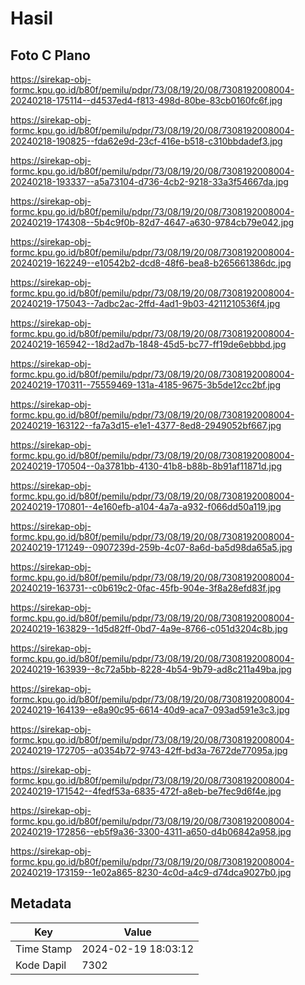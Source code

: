 # Hasil

## Foto C Plano

https://sirekap-obj-formc.kpu.go.id/b80f/pemilu/pdpr/73/08/19/20/08/7308192008004-20240218-175114--d4537ed4-f813-498d-80be-83cb0160fc6f.jpg

https://sirekap-obj-formc.kpu.go.id/b80f/pemilu/pdpr/73/08/19/20/08/7308192008004-20240218-190825--fda62e9d-23cf-416e-b518-c310bbdadef3.jpg

https://sirekap-obj-formc.kpu.go.id/b80f/pemilu/pdpr/73/08/19/20/08/7308192008004-20240218-193337--a5a73104-d736-4cb2-9218-33a3f54667da.jpg

https://sirekap-obj-formc.kpu.go.id/b80f/pemilu/pdpr/73/08/19/20/08/7308192008004-20240219-174308--5b4c9f0b-82d7-4647-a630-9784cb79e042.jpg

https://sirekap-obj-formc.kpu.go.id/b80f/pemilu/pdpr/73/08/19/20/08/7308192008004-20240219-162249--e10542b2-dcd8-48f6-bea8-b265661386dc.jpg

https://sirekap-obj-formc.kpu.go.id/b80f/pemilu/pdpr/73/08/19/20/08/7308192008004-20240219-175043--7adbc2ac-2ffd-4ad1-9b03-4211210536f4.jpg

https://sirekap-obj-formc.kpu.go.id/b80f/pemilu/pdpr/73/08/19/20/08/7308192008004-20240219-165942--18d2ad7b-1848-45d5-bc77-ff19de6ebbbd.jpg

https://sirekap-obj-formc.kpu.go.id/b80f/pemilu/pdpr/73/08/19/20/08/7308192008004-20240219-170311--75559469-131a-4185-9675-3b5de12cc2bf.jpg

https://sirekap-obj-formc.kpu.go.id/b80f/pemilu/pdpr/73/08/19/20/08/7308192008004-20240219-163122--fa7a3d15-e1e1-4377-8ed8-2949052bf667.jpg

https://sirekap-obj-formc.kpu.go.id/b80f/pemilu/pdpr/73/08/19/20/08/7308192008004-20240219-170504--0a3781bb-4130-41b8-b88b-8b91af11871d.jpg

https://sirekap-obj-formc.kpu.go.id/b80f/pemilu/pdpr/73/08/19/20/08/7308192008004-20240219-170801--4e160efb-a104-4a7a-a932-f066dd50a119.jpg

https://sirekap-obj-formc.kpu.go.id/b80f/pemilu/pdpr/73/08/19/20/08/7308192008004-20240219-171249--0907239d-259b-4c07-8a6d-ba5d98da65a5.jpg

https://sirekap-obj-formc.kpu.go.id/b80f/pemilu/pdpr/73/08/19/20/08/7308192008004-20240219-163731--c0b619c2-0fac-45fb-904e-3f8a28efd83f.jpg

https://sirekap-obj-formc.kpu.go.id/b80f/pemilu/pdpr/73/08/19/20/08/7308192008004-20240219-163829--1d5d82ff-0bd7-4a9e-8766-c051d3204c8b.jpg

https://sirekap-obj-formc.kpu.go.id/b80f/pemilu/pdpr/73/08/19/20/08/7308192008004-20240219-163939--8c72a5bb-8228-4b54-9b79-ad8c211a49ba.jpg

https://sirekap-obj-formc.kpu.go.id/b80f/pemilu/pdpr/73/08/19/20/08/7308192008004-20240219-164139--e8a90c95-6614-40d9-aca7-093ad591e3c3.jpg

https://sirekap-obj-formc.kpu.go.id/b80f/pemilu/pdpr/73/08/19/20/08/7308192008004-20240219-172705--a0354b72-9743-42ff-bd3a-7672de77095a.jpg

https://sirekap-obj-formc.kpu.go.id/b80f/pemilu/pdpr/73/08/19/20/08/7308192008004-20240219-171542--4fedf53a-6835-472f-a8eb-be7fec9d6f4e.jpg

https://sirekap-obj-formc.kpu.go.id/b80f/pemilu/pdpr/73/08/19/20/08/7308192008004-20240219-172856--eb5f9a36-3300-4311-a650-d4b06842a958.jpg

https://sirekap-obj-formc.kpu.go.id/b80f/pemilu/pdpr/73/08/19/20/08/7308192008004-20240219-173159--1e02a865-8230-4c0d-a4c9-d74dca9027b0.jpg


## Metadata

| Key        | Value               |
| ---------- | ------------------- |
| Time Stamp | 2024-02-19 18:03:12 |
| Kode Dapil | 7302                |



